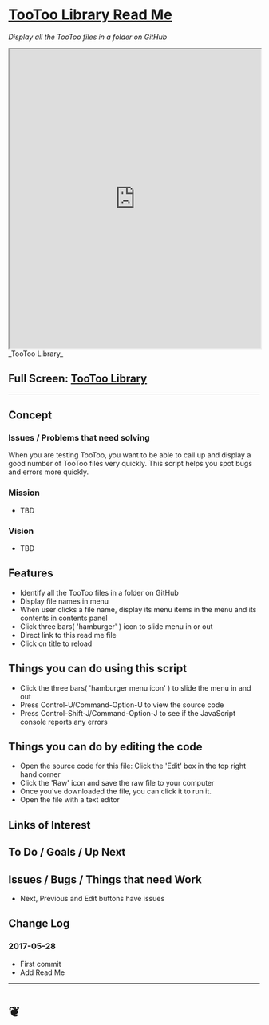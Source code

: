<span style=display:none; >[You are now in a GitHub source code view - click this link to view Read Me file as a web page]( http://pushme-pullyou.github.io/tootoo/r3/dev-choose/#tootoo/r4/library/README.md "View file as a web page." ) </span>


[TooToo Library Read Me]( https://pushme-pullyou.github.io/#tootoo/r4/library/README.md )
===
_Display all the TooToo files in a folder on GitHub_

<!--
<img src="" style=display:none; width=800 >
-->

<iframe id=ifr2 src=https://pushme-pullyou.github.io/tootoo/r4/library/tootoo4-library.html onload=ifr2.contentWindow.contents.style.left=0; width=100% height=600 ></iframe>
_TooToo Library_

## Full Screen: [ TooToo Library ]( https://pushme-pullyou.github.io/tootoo/r4/library/tootoo4-library.html )

***

## Concept

### Issues / Problems that need solving
<!--

The general format is an adaptation of the ideas developed in Alexander's _et al_ [A Pattern Language]( https://books.google.com/books?id=hwAHmktpk5IC&pg=PR10#v=onepage&q&f=false ) - as summarized on page 10.

Each pattern describes a problem which occurs over and over again in our environment, and then describes the core of the solution to that problem, in such a way that you can use this solution a million times over, without ever doing it the same way twice.

patterns are descriptions of common problems and proposal for the solutions that can be used repeatedly every time the problem is encountered and producing an different outcome.

-->

When you are testing TooToo, you want to be able to call up and display a good number of TooToo files very quickly. This script helps you spot bugs and errors more quickly.

### Mission
<!-- a statement of a rationale, applicable now as well as in the future -->

* TBD

### Vision
<!--  a descriptive picture of a desired future state -->

* TBD


## Features

* Identify all the TooToo files in a folder on GitHub
* Display file names in menu
* When user clicks a file name, display its menu items in the menu and its contents in contents panel
* Click three bars( 'hamburger' ) icon to slide menu in or out
* Direct link to this read me file
* Click on title to reload


## Things you can do using this script

* Click the three bars( 'hamburger menu icon' ) to slide the menu in and out
* Press Control-U/Command-Option-U to view the source code
* Press Control-Shift-J/Command-Option-J to see if the JavaScript console reports any errors


## Things you can do by editing the code

* Open the source code for this file: Click the 'Edit' box in the top right hand corner
* Click the 'Raw' icon and save the raw file to your computer
* Once you've downloaded the file, you can click it to run it.
* Open the file with a text editor


<!--
## Users
_where used_

Intended for xxx
-->


## Links of Interest


## To Do / Goals / Up Next


## Issues / Bugs / Things that need Work

* Next, Previous and Edit buttons have issues

## Change Log

### 2017-05-28

* First commit
* Add Read Me


***

<h1><a href=javascript:window.scrollTo(0,0); style=text-align:center;text-decoration:none;width:100%; title='pushMe pullYou ~ your coming and going happy place' > ❦ </a></h1>

